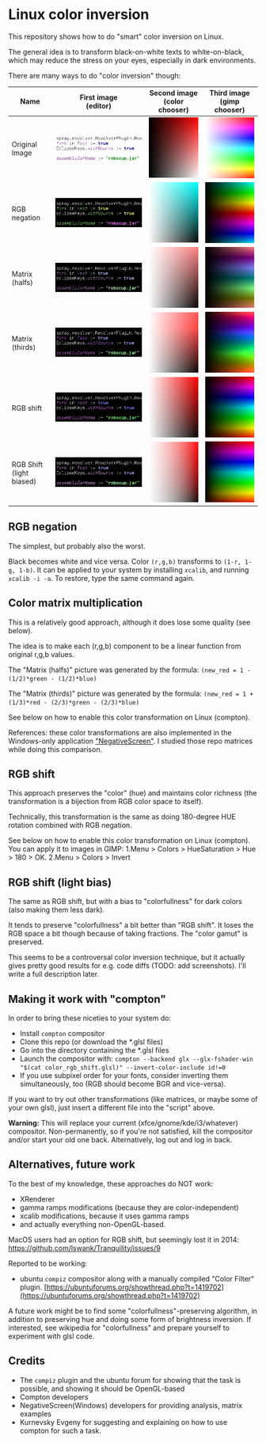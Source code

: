 # Linux color inversion

This repository shows how to do "smart" color inversion on Linux.

The general idea is to transform black-on-white texts to white-on-black, which may reduce the stress on your eyes, especially in dark environments.

There are many ways to do "color inversion" though:

Name | First image <br/>(editor) | Second image <br/>(color chooser) | Third image <br/>(gimp chooser)
---- | ---- | ---- | ----
Original Image| ![](./editor.png) | ![](./img4.png) | ![](./gchooser.png)
RGB <br/>negation | ![](./editor_rgb.png) | ![](./img4_rgb.png) | ![](./gchooser_rgb.png)
Matrix <br/>(halfs) | ![](./editor_matrix_half.png) | ![](./img4_matrix_half.png) | ![](./gchooser_matrix_half.png)
Matrix <br/>(thirds) | ![](./editor_matrix_third.png) | ![](./img4_matrix_third.png) | ![](./gchooser_matrix_third.png)
RGB shift | ![](./editor_rgb_shift.png) | ![](./img4_rgb_shift.png) | ![](./gchooser_rgb_shift.png)
RGB Shift<br/>(light <br/>biased) | ![](./editor_rgb_shift_bias.png) | ![](./img4_rgb_shift_bias.png) | ![](./gchooser_rgb_shift_bias.png)

## RGB negation
The simplest, but probably also the worst.

Black becomes white and vice versa. Color `(r,g,b)` transforms to `(1-r, 1-g, 1-b)`. It can be applied to your system by installing `xcalib`, and running `xcalib -i -a`. To restore, type the same command again.

## Color matrix multiplication
This is a relatively good approach, although it does lose some quality (see below).

The idea is to make each (r,g,b) component to be a linear function from original r,g,b values.

The "Matrix (halfs)" picture was generated by the formula: `(new_red = 1 - (1/2)*green - (1/2)*blue)`

The "Matrix (thirds)" picture was generated by the formula: `(new_red = 1 + (1/3)*red - (2/3)*green - (2/3)*blue)`

See below on how to enable this color transformation on Linux (compton).

References: these color transformations are also implemented in the Windows-only application ["NegativeScreen"](https://github.com/mlaily/NegativeScreen). I studied those repo matrices while doing this comparison.

## RGB shift

This approach preserves the "color" (hue) and maintains color richness (the transformation is a bijection from RGB color space to itself).

Technically, this transformation is the same as doing 180-degree HUE rotation combined with RGB negation.

See below on how to enable this color transformation on Linux (compton). You can apply it to images in GIMP: 1.Menu > Colors > HueSaturation > Hue > 180 > OK. 2.Menu > Colors > Invert

## RGB shift (light bias)
The same as RGB shift, but with a bias to "colorfullness"
for dark colors (also making them less dark).

It tends to preserve "colorfullness" a bit better than "RGB shift".
It loses the RGB space a bit though because of taking fractions.
The "color gamut" is preserved.

This seems to be a controversal color inversion technique,
but it actually gives pretty good results for e.g. code diffs (TODO: add screenshots). I'll write a full description later.

## Making it work with "compton"

In order to bring these niceties to your system do:

* Install `compton` compositor
* Clone this repo (or download the *.glsl files)
* Go into the directory containing the *.glsl files
* Launch the compositor with: `compton --backend glx --glx-fshader-win "$(cat color_rgb_shift.glsl)" --invert-color-include id!=0`
* If you use subpixel order for your fonts, consider inverting them simultaneously, too (RGB should become BGR and vice-versa).

If you want to try out other transformations (like matrices, or maybe some of your own glsl), just insert a different file into the "script" above.

**Warning:** This will replace your current (xfce/gnome/kde/i3/whatever) compositor. Non-permanently, so if you're not satisfied, kill the compositor and/or start your old one back. Alternatively, log out and log in back.

## Alternatives, future work

To the best of my knowledge, these approaches do NOT work:

* XRenderer
* gamma ramps modifications (because they are color-independent)
* xcalib modifications, because it uses gamma ramps
* and actually everything non-OpenGL-based.

MacOS users had an option for RGB shift, but seemingly lost it in 2014: https://github.com/lswank/Tranquility/issues/9

Reported to be working:

* ubuntu `compiz` compositor along with a manually compiled "Color Filter" plugin. [https://ubuntuforums.org/showthread.php?t=1419702](https://ubuntuforums.org/showthread.php?t=1419702)

A future work might be to find some "colorfullness"-preserving algorithm, in addition to preserving hue and doing some form of brightness inversion. If interested, see wikipedia for "colorfullness" and prepare yourself to experiment with glsl code.

## Credits


* The `compiz` plugin and the ubuntu forum for showing that the task is possible, and showing it should be OpenGL-based
* Compton developers
* NegativeScreen(Windows) developers for providing analysis, matrix examples
* Kurnevsky Evgeny for suggesting and explaining on how to use compton for such a task.
